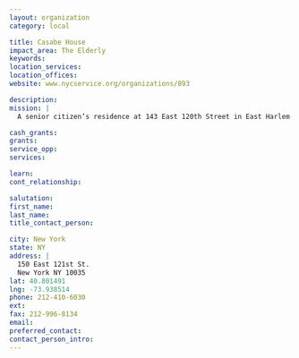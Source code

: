 ```yaml
---
layout: organization
category: local

title: Casabe House
impact_area: The Elderly
keywords: 
location_services: 
location_offices: 
website: www.nycservice.org/organizations/893

description: 
mission: |
  A senior citizen’s residence at 143 East 120th Street in East Harlem

cash_grants: 
grants: 
service_opp: 
services: 

learn: 
cont_relationship: 

salutation: 
first_name: 
last_name: 
title_contact_person: 

city: New York
state: NY
address: |
  150 East 121st St.  
  New York NY 10035
lat: 40.801491
lng: -73.938514
phone: 212-410-6030
ext: 
fax: 212-996-8134
email: 
preferred_contact: 
contact_person_intro: 
---
```

